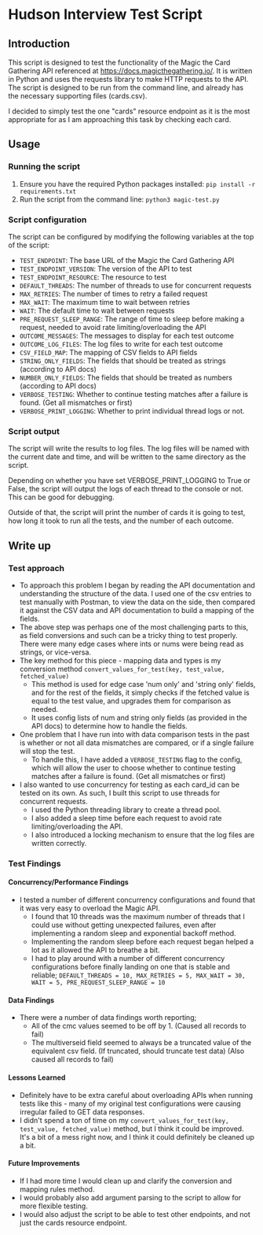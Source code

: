 # Hudson Interview Test Script

## Introduction
This script is designed to test the functionality of the Magic the Card Gathering API referenced at https://docs.magicthegathering.io/. It is written in Python and uses the requests library to make HTTP requests to the API. The script is designed to be run from the command line, and already has the necessary supporting files (cards.csv).

I decided to simply test the one "cards" resource endpoint as it is the most appropriate for as I am approaching this task by checking each card.

## Usage
### Running the script
1. Ensure you have the required Python packages installed: ```pip install -r requirements.txt```
2. Run the script from the command line: ```python3 magic-test.py```

### Script configuration
The script can be configured by modifying the following variables at the top of the script:
- ```TEST_ENDPOINT```: The base URL of the Magic the Card Gathering API
- ```TEST_ENDPOINT_VERSION```: The version of the API to test
- ```TEST_ENDPOINT_RESOURCE```: The resource to test
- ```DEFAULT_THREADS```: The number of threads to use for concurrent requests
- ```MAX_RETRIES```: The number of times to retry a failed request
- ```MAX_WAIT```: The maximum time to wait between retries
- ```WAIT```: The default time to wait between requests
- ```PRE_REQUEST_SLEEP_RANGE```: The range of time to sleep before making a request, needed to avoid rate limiting/overloading the API
- ```OUTCOME_MESSAGES```: The messages to display for each test outcome
- ```OUTCOME_LOG_FILES```: The log files to write for each test outcome
- ```CSV_FIELD_MAP```: The mapping of CSV fields to API fields
- ```STRING_ONLY_FIELDS```: The fields that should be treated as strings (according to API docs)
- ```NUMBER_ONLY_FIELDS```: The fields that should be treated as numbers (according to API docs)
- ```VERBOSE_TESTING```: Whether to continue testing matches after a failure is found. (Get all mismatches or first)
- ```VERBOSE_PRINT_LOGGING```: Whether to print individual thread logs or not.

### Script output
The script will write the results to log files. The log files will be named with the current date and time, and will be written to the same directory as the script.

Depending on whether you have set VERBOSE_PRINT_LOGGING to True or False, the script will output the logs of each thread to the console or not. This can be good for debugging.

Outside of that, the script will print the number of cards it is going to test, how long it took to run all the tests, and the number of each outcome.

## Write up
### Test approach
- To approach this problem I began by reading the API documentation and understanding the structure of the data. I used one of the csv entries to test manually with Postman, to view the data on the side, then compared it against the CSV data and API documentation to build a mapping of the fields.
- The above step was perhaps one of the most challenging parts to this, as field conversions and such can be a tricky thing to test properly. There were many edge cases where ints or nums were being read as strings, or vice-versa. 
- The key method for this piece - mapping data and types is my conversion method ```convert_values_for_test(key, test_value, fetched_value)```
  - This method is used for edge case 'num only' and 'string only' fields, and for the rest of the fields, it simply checks if the fetched value is equal to the test value, and upgrades them for comparison as needed.
  - It uses config lists of num and string only fields (as provided in the API docs) to determine how to handle the fields.
- One problem that I have run into with data comparison tests in the past is whether or not all data mismatches are compared, or if a single failure will stop the test.
  - To handle this, I have added a ```VERBOSE_TESTING``` flag to the config, which will allow the user to choose whether to continue testing matches after a failure is found. (Get all mismatches or first)
- I also wanted to use concurrency for testing as each card_id can be tested on its own. As such, I built this script to use threads for concurrent requests. 
  - I used the Python threading library to create a thread pool. 
  - I also added a sleep time before each request to avoid rate limiting/overloading the API.
  - I also introduced a locking mechanism to ensure that the log files are written correctly.

### Test Findings

#### Concurrency/Performance Findings 
- I tested a number of different concurrency configurations and found that it was very easy to overload the Magic API.
  - I found that 10 threads was the maximum number of threads that I could use without getting unexpected failures, even after implementing a random sleep and exponential backoff method. 
  - Implementing the random sleep before each request began helped a lot as it allowed the API to breathe a bit.
  - I had to play around with a number of different concurrency configurations before finally landing on one that is stable and reliable; ```DEFAULT_THREADS = 10, MAX_RETRIES = 5, MAX_WAIT = 30, WAIT = 5, PRE_REQUEST_SLEEP_RANGE = 10```

#### Data Findings
- There were a number of data findings worth reporting;
  - All of the cmc values seemed to be off by 1. (Caused all records to fail)
  - The multiverseid field seemed to always be a truncated value of the equivalent csv field. (If truncated, should truncate test data) (Also caused all records to fail)

#### Lessons Learned
- Definitely have to be extra careful about overloading APIs when running tests like this - many of my original test configurations were causing irregular failed to GET data responses.
- I didn't spend a ton of time on my ```convert_values_for_test(key, test_value, fetched_value)``` method, but I think it could be improved. It's a bit of a mess right now, and I think it could definitely be cleaned up a bit.

#### Future Improvements
- If I had more time I would clean up and clarify the conversion and mapping rules method.
- I would probably also add argument parsing to the script to allow for more flexible testing.
- I would also adjust the script to be able to test other endpoints, and not just the cards resource endpoint.

